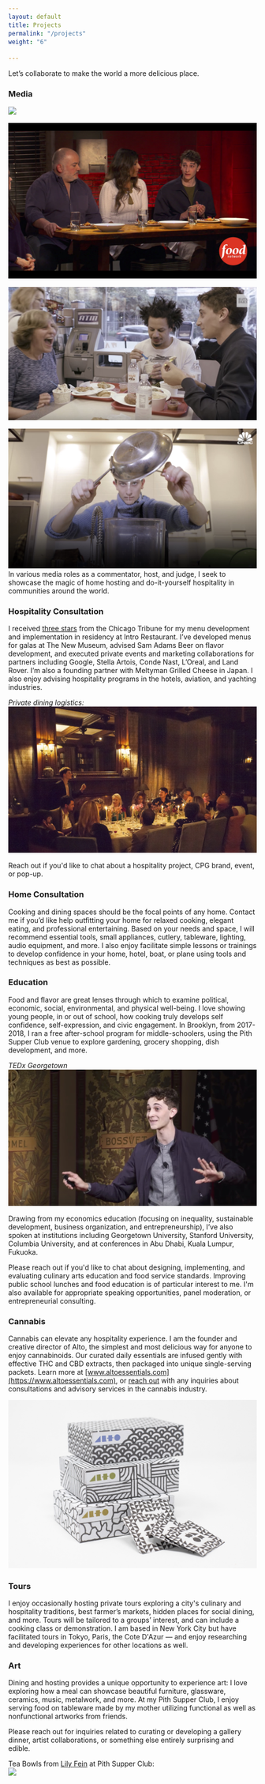 ```yaml
---
layout: default
title: Projects
permalink: "/projects"
weight: "6"

---
```

Let’s collaborate to make the world a more delicious place.

### Media

![](https://cdn10.bostonmagazine.com/wp-content/uploads/2016/01/colbert3-e1453985391584.jpg)

![](/images/bobby_flay.jpg)

![](/images/elite_daily.jpg)

![](/images/cnbc_jonah.jpg)In various media roles as a commentator, host, and judge, I seek to showcase the magic of home hosting and do-it-yourself hospitality in communities around the world.

### Hospitality Consultation

I received [three stars](https://www.chicagotribune.com/dining/ct-review-intro-jonah-reider-food-0928-20160924-column.html) from the Chicago Tribune for my menu development and implementation in residency at Intro Restaurant. I’ve developed menus for galas at The New Museum, advised Sam Adams Beer on flavor development, and executed private events and marketing collaborations for partners including Google, Stella Artois, Conde Nast, L’Oreal, and Land Rover. I’m also a founding partner with Meltyman Grilled Cheese in Japan. I also enjoy advising hospitality programs in the hotels, aviation, and yachting industries.

_Private dining logistics:_  
_![](/images/private_dining.jpg)_

Reach out if you'd like to chat about a hospitality project, CPG brand, event, or pop-up.

### Home Consultation

Cooking and dining spaces should be the focal points of any home. Contact me if you’d like help outfitting your home for relaxed cooking, elegant eating, and professional entertaining. Based on your needs and space, I will recommend essential tools, small appliances, cutlery, tableware, lighting, audio equipment, and more. I also enjoy facilitate simple lessons or trainings to develop confidence in your home, hotel, boat, or plane using tools and techniques as best as possible.

### Education

Food and flavor are great lenses through which to examine political, economic, social, environmental, and physical well-being. I love showing young people, in or out of school, how cooking truly develops self confidence, self-expression, and civic engagement. In Brooklyn, from 2017-2018, I ran a free after-school program for middle-schoolers, using the Pith Supper Club venue to explore gardening, grocery shopping, dish development, and more.

_TEDx Georgetown_    
![](/images/tedx_jonah.jpg)

Drawing from my economics education (focusing on inequality, sustainable development, business organization, and entrepreneurship), I’ve also spoken at institutions including Georgetown University, Stanford University, Columbia University, and at conferences in Abu Dhabi, Kuala Lumpur, Fukuoka.

Please reach out if you'd like to chat about designing, implementing, and evaluating culinary arts education and food service standards. Improving public school lunches and food education is of particular interest to me. I'm also available for appropriate speaking opportunities, panel moderation, or entrepreneurial consulting.

### Cannabis

Cannabis can elevate any hospitality experience. I am the founder and creative director of Alto, the simplest and most delicious way for anyone to enjoy cannabinoids. Our curated daily essentials are infused gently with effective THC and CBD extracts, then packaged into unique single-serving packets. Learn more at [www.altoessentials.com](https://www.altoessentials.com), or [reach out](mailto:inquiries@pith.space) with any inquiries about consultations and advisory services in the cannabis industry.

[![](/images/alto_family.jpg)](https://www.altoessentials.com)

### Tours

I enjoy occasionally hosting private tours exploring a city's culinary and hospitality traditions, best farmer’s markets, hidden places for social dining, and more. Tours will be  tailored to a groups’ interest, and can include a cooking class or demonstration. I am based in New York City but have facilitated tours in Tokyo, Paris, the Cote D'Azur — and enjoy researching and developing experiences for other locations as well.

### Art

Dining and hosting provides a unique opportunity to experience art: I love exploring how a meal can showcase beautiful furniture, glassware, ceramics, music, metalwork, and more. At my Pith Supper Club, I enjoy serving food on tableware made by my mother utilizing functional as well as nonfunctional artworks from friends.

Please reach out for inquiries related to curating or developing a gallery dinner, artist collaborations, or something else entirely surprising and edible.

Tea Bowls from [Lily Fein](https://www.lilyfein.com) at Pith Supper Club:  
![](https://www.lilyfein.com/uploads/8/7/1/4/8714945/two-pourers_orig.jpg)